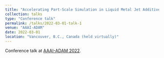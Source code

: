 ```yaml
---
title: "Accelerating Part-Scale Simulation in Liquid Metal Jet Additive Manufacturing via Operator Learning"
collection: talks
type: "Conference talk"
permalink: /talks/2022-03-01-talk-1
venue: "AAAI-ADAM"
date: 2022-03-01
location: "Vancouver, B.C., Canada (held virtually)"
---
```


Conference talk at [AAAI-ADAM 2022](https://aihub.org/2022/04/22/aaai2022-workshop-round-up-3-design-and-manufacturing-and-learning-and-reasoning/).
